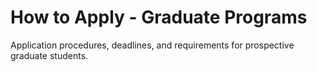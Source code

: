 # How to Apply - Graduate Programs

Application procedures, deadlines, and requirements for prospective graduate students.

<!-- Add application information here -->